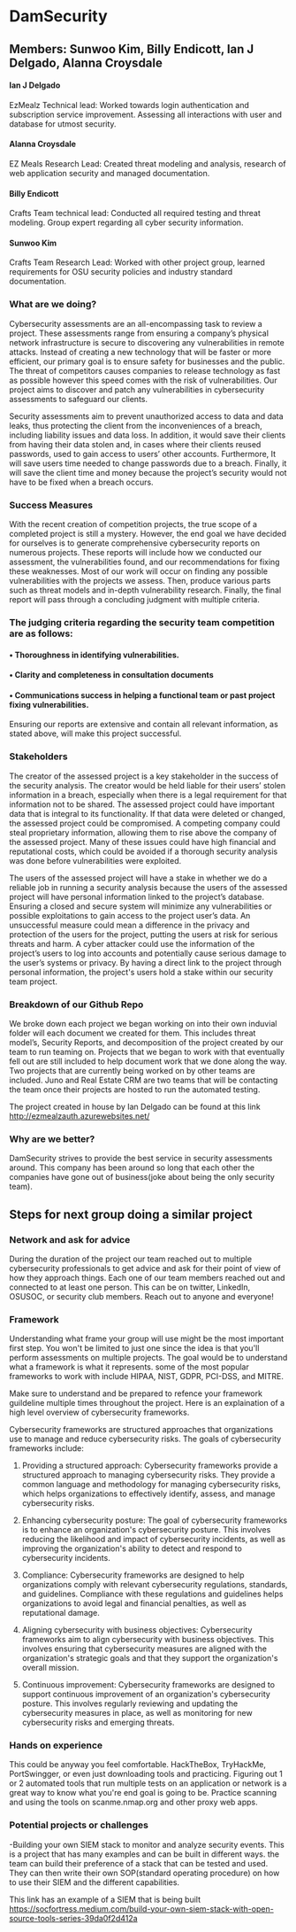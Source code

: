 # DamSecurity
## Members: Sunwoo Kim, Billy Endicott, Ian J Delgado, Alanna Croysdale

#### Ian J Delgado
EzMealz Technical lead: Worked towards login authentication and subscription service improvement. Assessing all interactions with user and database for utmost security.

#### Alanna Croysdale
EZ Meals Research Lead: Created threat modeling and analysis, research of web application security and managed documentation. 

#### Billy Endicott
Crafts Team technical lead: Conducted all required testing and threat modeling. Group expert regarding all cyber security information. 

#### Sunwoo Kim
Crafts Team Research Lead: Worked with other project group, learned requirements for OSU security policies and industry standard documentation.


### What are we doing?
Cybersecurity assessments are an all-encompassing task to review a project. These assessments range from ensuring a company’s physical network infrastructure is secure to discovering any vulnerabilities in remote attacks. Instead of creating a new technology that will be faster or more efficient, our primary goal is to ensure safety for businesses and the public. The threat of competitors causes companies to release technology as fast as possible however this speed comes with the risk of vulnerabilities. Our project aims to discover and patch any vulnerabilities in cybersecurity assessments to safeguard our clients.

Security assessments aim to prevent unauthorized access to data and data leaks, thus protecting the client from the inconveniences of a breach, including liability issues and data loss. In addition, it would save their clients from having their data stolen and, in cases where their clients reused passwords, used to gain access to users’ other accounts.  Furthermore, It will save users time needed to change passwords due to a breach. Finally, it will save the client time and money because the project’s security would not have to be fixed when a breach occurs.

### Success Measures

With the recent creation of competition projects, the true scope of a completed project is still a mystery. However, the end goal we have decided for ourselves is to generate comprehensive cybersecurity reports on numerous projects. These reports will include how we conducted our assessment, the vulnerabilities found, and our recommendations for fixing these weaknesses. Most of our work will occur on finding any possible vulnerabilities with the projects we assess. Then, produce various parts such as threat models and in-depth vulnerability research. Finally, the final report will pass through a concluding judgment with multiple criteria.

### The judging criteria regarding the security team competition are as follows:
#### •	Thoroughness in identifying vulnerabilities.
#### •	Clarity and completeness in consultation documents
#### •	Communications success in helping a functional team or past project fixing vulnerabilities.

Ensuring our reports are extensive and contain all relevant information, as stated above, will make this project successful.

### Stakeholders

The creator of the assessed project is a key stakeholder in the success of the security analysis. The creator would be held liable for their users’ stolen information in a breach, especially when there is a legal requirement for that information not to be shared. The assessed project could have important data that is integral to its functionality. If that data were deleted or changed, the assessed project could be compromised. A competing company could steal proprietary information, allowing them to rise above the company of the assessed project. Many of these issues could have high financial and reputational costs, which could be avoided if a thorough security analysis was done before vulnerabilities were exploited.

The users of the assessed project will have a stake in whether we do a reliable job in running a security analysis because the users of the assessed project will have personal information linked to the project’s database. Ensuring a closed and secure system will minimize any vulnerabilities or possible exploitations to gain access to the project user’s data. An unsuccessful measure could mean a difference in the privacy and protection of the users for the project, putting the users at risk for serious threats and harm. A cyber attacker could use the information of the project’s users to log into accounts and potentially cause serious damage to the user’s systems or privacy. By having a direct link to the project through personal information, the project's users hold a stake within our security team project.


### Breakdown of our Github Repo

We broke down each project we began working on into their own induvial folder will each document we created for them. This includes threat model’s, Security Reports, and decomposition of the project created by our team to run teaming on. Projects that we began to work with that eventually fell out are still included to help document work that we done along the way. Two projects that are currently being worked on by other teams are included. Juno and Real Estate CRM are two teams that will be contacting the team once their projects are hosted to run the automated testing.

The project created in house by Ian Delgado can be found at this link 
http://ezmealzauth.azurewebsites.net/

### Why are we better?
DamSecurity strives to provide the best service in security assessments around. This company has been around so long that each other the companies have gone out of business(joke about being the only security team).


## Steps for next group doing a similar project

### Network and ask for advice

During the duration of the project our team reached out to multiple cybersecurity professionals to get advice and ask for their point of view of how they approach things. Each one of our team members reached out and connected to at least one person. This can be on twitter, LinkedIn, OSUSOC, or security club members. Reach out to anyone and everyone!

### Framework

Understanding what frame your group will use might be the most important first step. You won't be limited to just one since the idea is that you'll perform assessments on multiple projects. The goal would be to understand what a framework is what it represents. some of the most popular frameworks to work with include HIPAA, NIST, GDPR, PCI-DSS, and MITRE.

Make sure to understand and be prepared to refence your framework guildeline multiple times throughout the project. Here is an explaination of a high level overview of cybersecurity frameworks.

Cybersecurity frameworks are structured approaches that organizations use to manage and reduce cybersecurity risks. The goals of cybersecurity frameworks include:

1. Providing a structured approach: Cybersecurity frameworks provide a structured approach to managing cybersecurity risks. They provide a common language and methodology for managing cybersecurity risks, which helps organizations to effectively identify, assess, and manage cybersecurity risks.

2. Enhancing cybersecurity posture: The goal of cybersecurity frameworks is to enhance an organization's cybersecurity posture. This involves reducing the likelihood and impact of cybersecurity incidents, as well as improving the organization's ability to detect and respond to cybersecurity incidents.

3. Compliance: Cybersecurity frameworks are designed to help organizations comply with relevant cybersecurity regulations, standards, and guidelines. Compliance with these regulations and guidelines helps organizations to avoid legal and financial penalties, as well as reputational damage.

4. Aligning cybersecurity with business objectives: Cybersecurity frameworks aim to align cybersecurity with business objectives. This involves ensuring that cybersecurity measures are aligned with the organization's strategic goals and that they support the organization's overall mission.

5. Continuous improvement: Cybersecurity frameworks are designed to support continuous improvement of an organization's cybersecurity posture. This involves regularly reviewing and updating the cybersecurity measures in place, as well as monitoring for new cybersecurity risks and emerging threats.


### Hands on experience 

This could be anyway you feel comfortable. HackTheBox, TryHackMe, PortSwingger, or even just downloading tools and practicing. Figuring out 1 or 2 automated tools that run multiple tests on an application or network is a great way to know what you're end goal is going to be. Practice scanning and using the tools on scanme.nmap.org and other proxy web apps.

### Potential projects or challenges 

-Building your own SIEM stack to monitor and analyze security events. This is a project that has many examples and can be built in different ways. the team can build their preference of a stack that can be tested and used. They can then write their own SOP(standard operating procedure) on how to use their SIEM and the different capabilities.

This link has an example of a SIEM that is being built 
https://socfortress.medium.com/build-your-own-siem-stack-with-open-source-tools-series-39da0f2d412a

